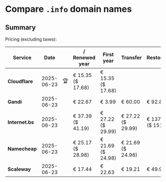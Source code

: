 # Compare `.info` domain names

## Summary

Pricing (excluding taxes):

| Service | Date |  | / Renewed year | First year | Transfer | Restoration |
|--|--|--|--|--|--|--|
| **Cloudflare** | 2025-06-23 | 🏆 | € 15.35<br>($ 17.68) | € 15.35<br>($ 17.68) |  |  |
| **Gandi** | 2025-06-23 |  | € 22.67 | € 3.99 | € 60.00 | € 92.87 |
| **Internet.bs** | 2025-06-23 |  | € 37.39<br>($ 41.19) | € 27.22<br>($ 29.99) | € 27.22<br>($ 29.99) | € 137.25<br>($ 151.19) |
| **Namecheap** | 2025-06-23 |  | € 25.17<br>($ 28.98) | € 21.69<br>($ 24.98) | € 21.69<br>($ 24.98) |  |
| **Scaleway** | 2025-06-23 |  | € 17.44 | € 22.63 | € 19.21 | € 49.99 |
